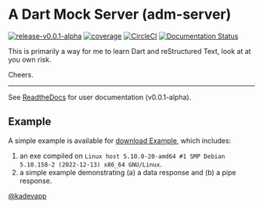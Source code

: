 # A Dart Mock Server (adm-server)

[![release-v0.0.1-alpha](https://img.shields.io/github/v/tag/melkerton/adm-server?label=release)](https://github.com/melkerton/adm-server/releases/tag/v0.0.1-alpha)
[![coverage](https://codecov.io/gh/melkerton/adm-server/branch/main/graph/badge.svg?token=FUMZ03VNVV)](https://app.codecov.io/gh/melkerton/adm-server/tree/main)
[![CircleCI](https://img.shields.io/circleci/build/github/melkerton/adm-server/main?logo=circleci)](https://dl.circleci.com/status-badge/redirect/gh/melkerton/adm-server/tree/main)
[![Documentation Status](https://readthedocs.org/projects/adm-server/badge/?version=latest)](https://adm-server.readthedocs.io/en/latest/?badge=latest)

This is primarily a way for me to learn Dart and reStructured Text, look at at you own risk.

Cheers.

--- 

See [ReadtheDocs](https://adm-server.readthedocs.io/en/latest) for user documentation (v0.0.1-alpha).

## Example

A simple example is available for [download Example](https://github.com/melkerton/adm-server/releases/download/v0.0.1-alpha/simple-v0.0.1-alpha.tar.gz), which includes:

1. an exe compiled on `Linux host 5.10.0-20-amd64 #1 SMP Debian 5.10.158-2 (2022-12-13) x86_64 GNU/Linux`.
2. a simple example demonstrating (a) a data response and (b) a pipe response.


[@kadevapp](https://twitter.com/kadevapp)
